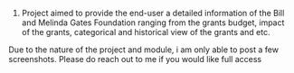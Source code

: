 1. Project aimed to provide the end-user a detailed information of the Bill and Melinda Gates Foundation ranging from the grants budget, impact of the grants, categorical and historical view of the grants and etc.

Due to the nature of the project and module, i am only able to post a few screenshots. Please do reach out to me if you would like full access
